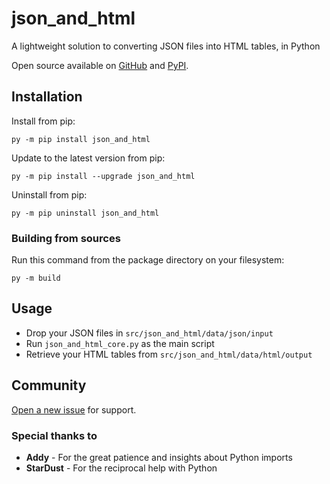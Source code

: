 # json_and_html

A lightweight solution to converting JSON files into HTML tables, in Python

Open source available on [GitHub](https://github.com/Whoeza/json_and_html) and
[PyPI](https://pypi.org/project/json_and_html/).

## Installation

Install from pip:

`py -m pip install json_and_html`

Update to the latest version from pip:

`py -m pip install --upgrade json_and_html`

Uninstall from pip:

`py -m pip uninstall json_and_html`

### Building from sources

Run this command from the package directory on your filesystem:

`py -m build`

## Usage

* Drop your JSON files in `src/json_and_html/data/json/input`
* Run `json_and_html_core.py` as the main script
* Retrieve your HTML tables from `src/json_and_html/data/html/output`

## Community

[Open a new issue](https://github.com/Whoeza/json_and_html/issues) for
support.

### Special thanks to

- **Addy** - For the great patience and insights about Python imports
- **StarDust** - For the reciprocal help with Python
